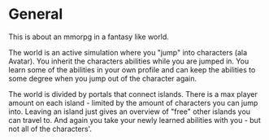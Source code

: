 # General

This is about an mmorpg in a fantasy like world.

The world is an active simulation where you "jump" into characters (ala Avatar). You inherit the characters
abilities while you are jumped in. You learn some of the abilities in your own profile and can keep the abilities
to some degree when you jump out of the character again.

The world is divided by portals that connect islands. There is a max player amount on each island - limited by
the amount of characters you can jump into. Leaving an island just gives an overview of "free" other islands you
can travel to. And again you take your newly learned abilities with you - but not all of the characters'.

